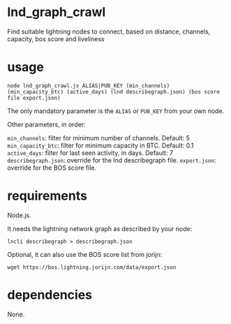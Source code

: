 # lnd_graph_crawl

Find suitable lightning nodes to connect, based on distance, channels, capacity, bos score and liveliness

# usage

```node lnd_graph_crawl.js ALIAS|PUB_KEY (min_channels) (min_capacity_btc) (active_days) (lnd describegraph.json) (bos score file export.json)```

The only mandatory parameter is the `ALIAS` or `PUB_KEY` from your own node.

Other parameters, in order:

`min_channels`: filter for minimum number of channels. Default: 5
`min_capacity_btc`: filter for minimum capacity in BTC. Default: 0.1
`active_days`: filter for last seen activity, in days. Default: 7
`describegraph.json`: override for the lnd describegraph file.
`export.json`: override for the BOS score file.

# requirements

Node.js.

It needs the lightning network graph as described by your node:

```lncli describegraph > describegraph.json```

Optional, it can also use the BOS score list from jorijn:

```wget https://bos.lightning.jorijn.com/data/export.json```

# dependencies

None.
